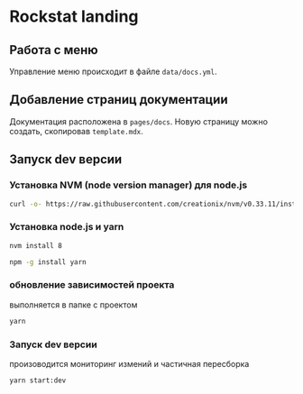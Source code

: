 # Rockstat landing

## Работа с меню

Управление меню происходит в файле `data/docs.yml`.


## Добавление страниц документации

Документация расположена в `pages/docs`. Новую страницу можно создать, скопировав `template.mdx`. 

## Запуск dev версии

### Установка NVM (node version manager) для node.js

```bash
curl -o- https://raw.githubusercontent.com/creationix/nvm/v0.33.11/install.sh | bash

```

### Установка node.js и yarn

```bash
nvm install 8

npm -g install yarn
```

### обновление зависимостей проекта

выполняется в папке с проектом

```bash
yarn
```

### Запуск dev версии

произоводится мониторинг измений и частичная пересборка

```bash
yarn start:dev
```
